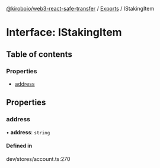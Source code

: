 [@kiroboio/web3-react-safe-transfer](../README.md) / [Exports](../modules.md) / IStakingItem

# Interface: IStakingItem

## Table of contents

### Properties

- [address](IStakingItem.md#address)

## Properties

### address

• **address**: `string`

#### Defined in

dev/stores/account.ts:270
